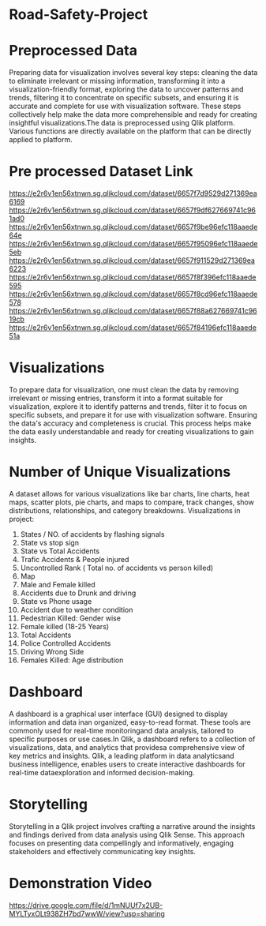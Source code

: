 # Road-Safety-Project
# Preprocessed Data
Preparing data for visualization involves several key steps: cleaning the data to eliminate irrelevant or missing information, transforming it into a visualization-friendly format, exploring the data to uncover patterns and trends, filtering it to concentrate on specific subsets, and ensuring it is accurate and complete for use with visualization software. These steps collectively help make the data more comprehensible and ready for creating insightful visualizations.The data is preprocessed using Qlik platform. Various functions are directly available on the platform that can be directly applied to platform.
# Pre processed Dataset Link

https://e2r6v1en56xtnwn.sg.qlikcloud.com/dataset/6657f7d9529d271369ea6169
https://e2r6v1en56xtnwn.sg.qlikcloud.com/dataset/6657f9df627669741c961ad0
https://e2r6v1en56xtnwn.sg.qlikcloud.com/dataset/6657f9be96efc118aaede64e
https://e2r6v1en56xtnwn.sg.qlikcloud.com/dataset/6657f95096efc118aaede5eb
https://e2r6v1en56xtnwn.sg.qlikcloud.com/dataset/6657f911529d271369ea6223
https://e2r6v1en56xtnwn.sg.qlikcloud.com/dataset/6657f8f396efc118aaede595
https://e2r6v1en56xtnwn.sg.qlikcloud.com/dataset/6657f8cd96efc118aaede578
https://e2r6v1en56xtnwn.sg.qlikcloud.com/dataset/6657f88a627669741c9619cb
https://e2r6v1en56xtnwn.sg.qlikcloud.com/dataset/6657f84196efc118aaede51a

# Visualizations
To prepare data for visualization, one must clean the data by removing irrelevant or missing entries, transform it into a format suitable for visualization, explore it to identify patterns and trends, filter it to focus on specific subsets, and prepare it for use with visualization software. Ensuring the data's accuracy and completeness is crucial. This process helps make the data easily understandable and ready for creating visualizations to gain insights.

# Number of Unique Visualizations
A dataset allows for various visualizations like bar charts, line charts, heat maps, scatter plots, pie charts, and maps to compare, track changes, show distributions, relationships, and category breakdowns. Visualizations in project:
01.	States / NO. of accidents by flashing signals
02.	State vs stop sign
03.	State vs Total Accidents
04.	Trafic Accidents & People injured
05.	Uncontrolled Rank ( Total no. of accidents vs person killed)
06. Map 
07.	Male and Female killed
08.	Accidents due to Drunk and driving
09.	State vs Phone usage
10.	Accident due to weather condition
11.	Pedestrian Killed: Gender wise
12.	Female killed (18-25 Years)
13.	Total Accidents
14.	Police Controlled Accidents
15.	Driving Wrong Side
16. Females Killed: Age distribution 



# Dashboard
A dashboard is a graphical user interface (GUI) designed to display information and data inan organized, easy-to-read format. These tools are commonly used for real-time monitoringand data analysis, tailored to specific purposes or use cases.In Qlik, a dashboard refers to a collection of visualizations, data, and analytics that providesa comprehensive view of key metrics and insights. Qlik, a leading platform in data analyticsand business intelligence, enables users to create interactive dashboards for real-time dataexploration and informed decision-making.

# Storytelling
Storytelling in a Qlik project involves crafting a narrative around the insights and findings derived from data analysis using Qlik Sense. This approach focuses on presenting data compellingly and informatively, engaging stakeholders and effectively communicating key insights.

# Demonstration Video
https://drive.google.com/file/d/1mNUUf7x2UB-MYLTyxOLt938ZH7bd7wwW/view?usp=sharing
